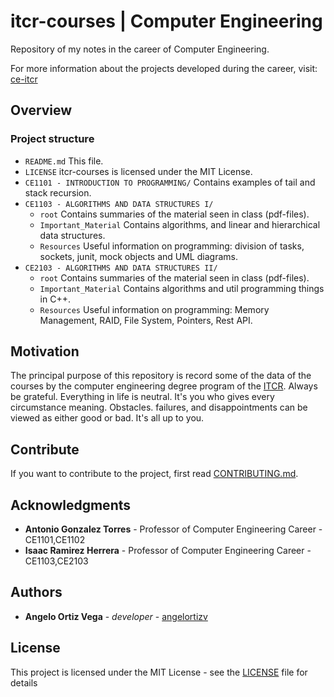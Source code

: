 # itcr-courses | Computer Engineering
Repository of my notes in the career of Computer Engineering. 

For more information about the projects developed during the career, visit: [ce-itcr](https://github.com/ce-itcr)

## Overview

### Project structure

- `README.md`
    This file.
- `LICENSE`
    itcr-courses is licensed under the MIT License.
- `CE1101 - INTRODUCTION TO PROGRAMMING/`
    Contains examples of tail and stack recursion. 
- `CE1103 - ALGORITHMS AND DATA STRUCTURES I/`
   - `root` Contains summaries of the material seen in class (pdf-files).
   - `Important_Material` Contains algorithms, and linear and hierarchical data structures.
   - `Resources` Useful information on programming: division of tasks, sockets, junit, mock objects and UML diagrams.
- `CE2103 - ALGORITHMS AND DATA STRUCTURES II/`
   - `root` Contains summaries of the material seen in class (pdf-files).
   - `Important_Material` Contains algorithms and util programming things in C++.
   - `Resources` Useful information on programming: Memory Management, RAID, File System, Pointers, Rest API.
  
 ## Motivation
  
The principal purpose of this repository is record some of the data of the courses by the computer engineering degree program of the [ITCR](https://www.tec.ac.cr/). 
Always be grateful. Everything in life is neutral. It's you who gives every circumstance meaning. Obstacles. failures, and disappointments can be viewed as either good or bad. It's all up to you.


## Contribute
If you want to contribute to the project, first read [CONTRIBUTING.md](https://github.com/angelortizv/itcr-courses/blob/master/CONTRIBUTING.md).

## Acknowledgments
* **Antonio Gonzalez Torres** - Professor of Computer Engineering Career - CE1101,CE1102
* **Isaac Ramirez Herrera** - Professor of Computer Engineering Career - CE1103,CE2103

## Authors
* **Angelo Ortiz Vega** - *developer* - [angelortizv](https://github.com/angelortizv)

## License
This project is licensed under the MIT License - see the [LICENSE](https://github.com/angelortizv/itcr-courses/blob/master/LICENSE) file for details
